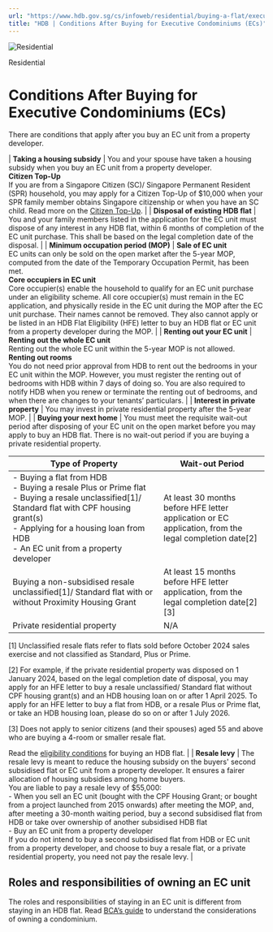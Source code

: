 ```yaml
---
url: "https://www.hdb.gov.sg/cs/infoweb/residential/buying-a-flat/executive-condominium/conditions-after-buying-for-ec?anchor=ec-mop"
title: "HDB | Conditions After Buying for Executive Condominiums (ECs)"
---
```


![Residential](https://www.hdb.gov.sg/cs/infoweb/-/media/HDBContent/Images/General/residential-masthead.jpg)

Residential


# Conditions After Buying for Executive Condominiums (ECs)

There are conditions that apply after you buy an EC unit from a property developer.

| **Taking a housing subsidy** | You and your spouse have taken a housing subsidy when you buy an EC unit from a property developer.<br>**Citizen Top-Up**<br>If you are from a Singapore Citizen (SC)/ Singapore Permanent Resident (SPR) household, you may apply for a Citizen Top-Up of $10,000 when your SPR family member obtains Singapore citizenship or when you have an SC child. Read more on the [Citizen Top-Up](https://www.hdb.gov.sg/residential/servicing-your-hdb-housing-loan/citizen-topup). |
| **Disposal of existing HDB flat** | You and your family members listed in the application for the EC unit must dispose of any interest in any HDB flat, within 6 months of completion of the EC unit purchase. This shall be based on the legal completion date of the disposal. |
| **Minimum occupation period (MOP)** | **Sale of EC unit**<br>EC units can only be sold on the open market after the 5-year MOP, computed from the date of the Temporary Occupation Permit, has been met.<br>**Core occupiers in EC unit**<br>Core occupier(s) enable the household to qualify for an EC unit purchase under an eligibility scheme. All core occupier(s) must remain in the EC application, and physically reside in the EC unit during the MOP after the EC unit purchase. Their names cannot be removed. They also cannot apply or be listed in an HDB Flat Eligibility (HFE) letter to buy an HDB flat or EC unit from a property developer during the MOP. |
| **Renting out your EC unit** | **Renting out the whole EC unit**<br>Renting out the whole EC unit within the 5-year MOP is not allowed.<br>**Renting out rooms**<br>You do not need prior approval from HDB to rent out the bedrooms in your EC unit within the MOP. However, you must register the renting out of bedrooms with HDB within 7 days of doing so. You are also required to notify HDB when you renew or terminate the renting out of bedrooms, and when there are changes to your tenants’ particulars. |
| **Interest in private property** | You may invest in private residential property after the 5-year MOP. |
| **Buying your next home** | You must meet the requisite wait-out period after disposing of your EC unit on the open market before you may apply to buy an HDB flat. There is no wait-out period if you are buying a private residential property.

| Type of Property | Wait-out Period |
| --- | --- |
| - Buying a flat from HDB<br>- Buying a resale Plus or Prime flat<br>- Buying a resale unclassified\[1\]/ Standard flat with CPF housing grant(s)<br>- Applying for a housing loan from HDB<br>- An EC unit from a property developer | At least 30 months before HFE letter application or EC application, from the legal completion date\[2\] |
| Buying a non-subsidised resale unclassified\[1\]/ Standard flat with or without Proximity Housing Grant | At least 15 months before HFE letter application, from the legal completion date\[2\]\[3\] |
| Private residential property | N/A |

\[1\] Unclassified resale flats refer to flats sold before October 2024 sales exercise and not classified as Standard, Plus or Prime.

\[2\] For example, if the private residential property was disposed on 1 January 2024, based on the legal completion date of disposal, you may apply for an HFE letter to buy a resale unclassified/ Standard flat without CPF housing grant(s) and an HDB housing loan on or after 1 April 2025. To apply for an HFE letter to buy a flat from HDB, or a resale Plus or Prime flat, or take an HDB housing loan, please do so on or after 1 July 2026.

\[3\] Does not apply to senior citizens (and their spouses) aged 55 and above who are buying a 4-room or smaller resale flat.

Read the [eligibility conditions](https://www.hdb.gov.sg/cs/infoweb/residential/buying-a-flat/understanding-your-eligibility-and-housing-loan-options/flat-and-grant-eligibility) for buying an HDB flat. |
| **Resale levy** | The resale levy is meant to reduce the housing subsidy on the buyers' second subsidised flat or EC unit from a property developer. It ensures a fairer allocation of housing subsidies among home buyers.<br>You are liable to pay a resale levy of $55,000:<br>- When you sell an EC unit (bought with the CPF Housing Grant; or bought from a project launched from 2015 onwards) after meeting the MOP, and, after meeting a 30-month waiting period, buy a second subsidised flat from HDB or take over ownership of another subsidised HDB flat<br>- Buy an EC unit from a property developer<br>If you do not intend to buy a second subsidised flat from HDB or EC unit from a property developer, and choose to buy a resale flat, or a private residential property, you need not pay the resale levy. |

## Roles and responsibilities of owning an EC unit

The roles and responsibilities of staying in an EC unit is different from staying in an HDB flat. Read [BCA’s guide](https://www1.bca.gov.sg/public/private-property-ownership/be-condo-savvy/before-owning-a-condo) to understand the considerations of owning a condominium.